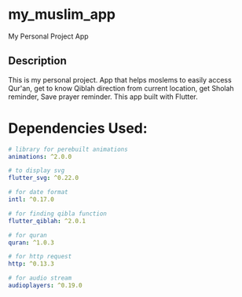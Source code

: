 # my_muslim_app

My Personal Project App

## Description

This is my personal project. App that helps moslems to easily access Qur'an, get to know Qiblah direction from current location, get Sholah reminder, Save prayer reminder. This app built with Flutter.

# Dependencies Used:

```yaml
# library for perebuilt animations
animations: ^2.0.0

# to display svg
flutter_svg: ^0.22.0

# for date format
intl: ^0.17.0

# for finding qibla function
flutter_qiblah: ^2.0.1

# for quran
quran: ^1.0.3

# for http request
http: ^0.13.3

# for audio stream
audioplayers: ^0.19.0
```
